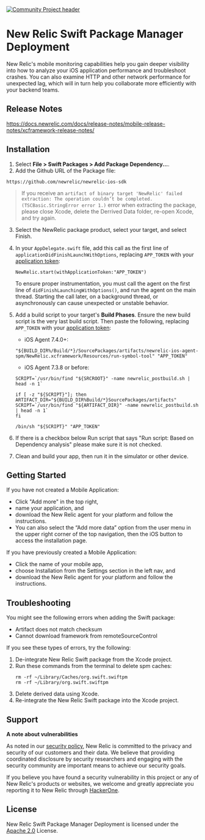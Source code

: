 [![Community Project header](https://github.com/newrelic/opensource-website/raw/master/src/images/categories/Community_Project.png)](https://opensource.newrelic.com/oss-category/#community-project)

# New Relic Swift Package Manager Deployment

New Relic's mobile monitoring capabilities help you gain deeper visibility into how to analyze your iOS application performance and troubleshoot crashes. You can also examine HTTP and other network performance for unexpected lag, which will in turn help you collaborate more efficiently with your backend teams.

## Release Notes
https://docs.newrelic.com/docs/release-notes/mobile-release-notes/xcframework-release-notes/

## Installation
1. Select **File > Swift Packages > Add Package Dependency...**.
2. Add the Github URL of the Package file:
  
  ```
  https://github.com/newrelic/newrelic-ios-sdk
  ```
  
>If you receive an `artifact of binary target 'NewRelic' failed extraction: The operation couldn’t be completed. (TSCBasic.StringError error 1.)` error when extracting the package, please close Xcode, delete the Derrived Data folder, re-open Xcode, and try again.
  
3. Select the NewRelic package product, select your target, and select Finish.
4. In your `AppDelegate.swift` file, add this call as the first line of `applicationDidFinishLaunchWithOptions`, replacing `APP_TOKEN` with your [application token](https://docs.newrelic.com/docs/mobile-monitoring/new-relic-mobile/maintenance/viewing-your-application-token):

   ```
   NewRelic.start(withApplicationToken:"APP_TOKEN")
   ```
   To ensure proper instrumentation, you must call the agent on the first line of `didFinishLaunchingWithOptions()`, and run the agent on the main thread. Starting the call later, on a background thread, or asynchronously can cause unexpected or unstable behavior.

5. Add a build script to your target's **Build Phases**. Ensure the new build script is the very last build script. Then paste the following, replacing `APP_TOKEN` with your [application token](https://docs.newrelic.com/docs/mobile-monitoring/new-relic-mobile/maintenance/viewing-your-application-token):

    - iOS Agent 7.4.0+:
   ```
   "${BUILD_DIR%/Build/*}/SourcePackages/artifacts/newrelic-ios-agent-spm/NewRelic.xcframework/Resources/run-symbol-tool" "APP_TOKEN"
   ```
    - iOS Agent 7.3.8 or before:
    ```
   SCRIPT=`/usr/bin/find "${SRCROOT}" -name newrelic_postbuild.sh | head -n 1`

   if [ -z "${SCRIPT}"]; then
    ARTIFACT_DIR="${BUILD_DIR%Build/*}SourcePackages/artifacts"
    SCRIPT=`/usr/bin/find "${ARTIFACT_DIR}" -name newrelic_postbuild.sh | head -n 1`
   fi

   /bin/sh "${SCRIPT}" "APP_TOKEN"
   ```

6. If there is a checkbox below Run script that says "Run script: Based on Dependency analysis" please make sure it is not checked.

7. Clean and build your app, then run it in the simulator or other device.


## Getting Started
If you have not created a Mobile Application:

* Click "Add more" in the top right,
* name your application, and
* download the New Relic agent for your platform and follow the instructions.
* You can also select the “Add more data” option from the user menu in the upper right corner of the top navigation, then the iOS button to access the installation page.

If you have previously created a Mobile Application:

* Click the name of your mobile app,
* choose Installation from the Settings section in the left nav, and
* download the New Relic agent for your platform and follow the instructions.

## Troubleshooting
You might see the following errors when adding the Swift package:
- Artifact does not match checksum
- Cannot download framework from remoteSourceControl

If you see these types of errors, try the following:

1. De-integrate New Relic Swift package from the Xcode project.
2. Run these commands from the terminal to delete spm caches:
    ```
    rm -rf ~/Library/Caches/org.swift.swiftpm
    rm -rf ~/Library/org.swift.swiftpm
    ```
3. Delete derived data using Xcode.
4. Re-integrate the New Relic Swift package into the Xcode project.

## Support

**A note about vulnerabilities**

As noted in our [security policy](../../security/policy), New Relic is committed to the privacy and security of our customers and their data. We believe that providing coordinated disclosure by security researchers and engaging with the security community are important means to achieve our security goals.

If you believe you have found a security vulnerability in this project or any of New Relic's products or websites, we welcome and greatly appreciate you reporting it to New Relic through [HackerOne](https://hackerone.com/newrelic).

## License
New Relic Swift Package Manager Deployment is licensed under the [Apache 2.0](http://apache.org/licenses/LICENSE-2.0.txt) License.
